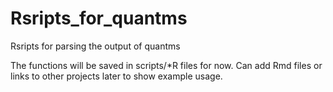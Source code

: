 # Rsripts_for_quantms
Rsripts for parsing the output of quantms

The functions will be saved in scripts/*R files for now. 
Can add Rmd files or links to other projects later to show example usage.
